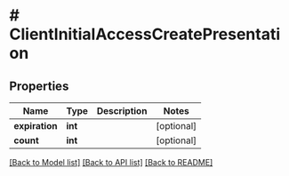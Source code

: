 # # ClientInitialAccessCreatePresentation

## Properties

Name | Type | Description | Notes
------------ | ------------- | ------------- | -------------
**expiration** | **int** |  | [optional]
**count** | **int** |  | [optional]

[[Back to Model list]](../../README.md#models) [[Back to API list]](../../README.md#endpoints) [[Back to README]](../../README.md)
